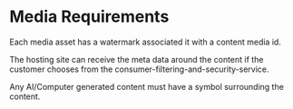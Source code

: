 # Media Requirements

Each media asset has a watermark associated it with a content media id.

The hosting site can receive the meta data around the content if the customer chooses from the consumer-filtering-and-security-service.

Any AI/Computer generated content must have a symbol surrounding the content.

